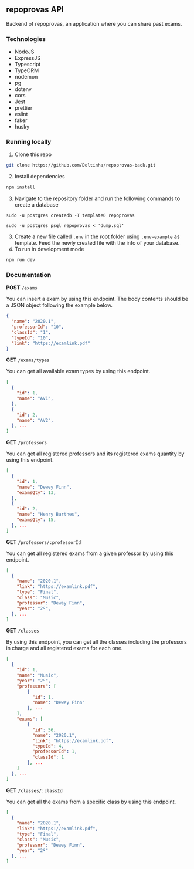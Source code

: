 ## repoprovas API

Backend of repoprovas, an application where you can share past exams.

### Technologies

- NodeJS
- ExpressJS
- Typescript
- TypeORM
- nodemon
- pg
- dotenv
- cors
- Jest
- prettier
- eslint
- faker
- husky

### Running locally

1. Clone this repo

```sh
git clone https://github.com/Deltinha/repoprovas-back.git
```

2. Install dependencies

```sh
npm install
```

3. Navigate to the repository folder and run the following commands to create a database

```ssh
sudo -u postgres createdb -T template0 repoprovas

sudo -u postgres psql repoprovas < 'dump.sql'
```

3. Create a new file called `.env` in the root folder using `.env-example` as template. Feed the newly created file with the info of your database.
4. To run in development mode

```sh
npm run dev
```

### Documentation

**POST** `/exams`

You can insert a exam by using this endpoint. The body contents should be a JSON object following the example below.

```json
{
  "name": "2020.1",
  "professorId": "10",
  "classId": "1",
  "typeId": "10",
  "link": "https://examlink.pdf"
}
```

**GET** `/exams/types`

You can get all available exam types by using this endpoint.

```json
[
  {
    "id": 1,
    "name": "AV1",
  },
  {
    "id": 2,
    "name": "AV2",
  }, ...
]
```

**GET** `/professors`

You can get all registered professors and its registered exams quantity by using this endpoint.

```json
[
  {
  	"id": 1,
    "name": "Dewey Finn",
    "examsQty": 13,
  },
  {
    "id": 2,
    "name": "Henry Barthes",
    "examsQty": 15,
  }, ...
]
```

**GET** `/professors/:professorId`

You can get all registered exams from a given professor by using this endpoint.

```json
[
  {
    "name": "2020.1",
    "link": "https://examlink.pdf",
    "type": "Final",
    "class": "Music",
    "professor": "Dewey Finn",
    "year": "2º",
  }, ...
]
```

**GET** `/classes`

By using this endpoint, you can get all the classes including the professors in charge and all registered exams for each one.

```json
[
  {
    "id": 1,
    "name": "Music",
    "year": "2º",
    "professors": [
    	{
          "id": 1,
          "name": "Dewey Finn"
    	}, ...
    ],
    "exams": [
    	{
          "id": 56,
          "name": "2020.1",
          "link": "https://examlink.pdf",
          "typeId": 4,
          "professorId": 1,
          "classId": 1
    	}, ...
    ]
  }, ...
]
```

**GET** `/classes/:classId`

You can get all the exams from a specific class by using this endpoint.

```json
[
  {
    "name": "2020.1",
    "link": "https://examlink.pdf",
    "type": "Final",
    "class": "Music",
    "professor": "Dewey Finn",
    "year": "2º"
  }, ...
]
```
